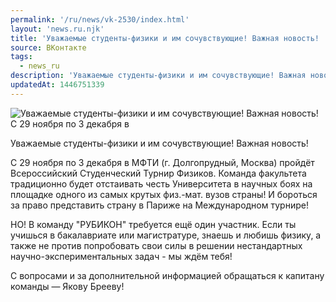 ```yaml
---
permalink: '/ru/news/vk-2530/index.html'
layout: 'news.ru.njk'
title: 'Уважаемые студенты-физики и им сочувствующие! Важная новость!  С 29 ноября по 3 декабря в МФТИ'
source: ВКонтакте
tags:
  - news_ru
description: 'Уважаемые студенты-физики и им сочувствующие! Важная новость!  С 29 ноября по 3 декабря в'
updatedAt: 1446751339
---
```

![Уважаемые студенты-физики и им сочувствующие! Важная новость!  С 29 ноября по 3 декабря в](https://sun9-54.userapi.com/impf/c622923/v622923451/4e731/NlNXiAoHgH8.jpg?size=1280x859&quality=96&proxy=1&sign=708bb8635eab03462bc54623b80ef8b7&c_uniq_tag=pbHS2KcGVsLPCqmxLZ78bR-lnPib-XQ8R2nNON-ypmQ&type=album)

Уважаемые студенты-физики и им сочувствующие! Важная новость!

С 29 ноября по 3 декабря в МФТИ (г. Долгопрудный, Москва) пройдёт Всероссийский Студенческий Турнир Физиков.
Команда факультета традиционно будет отстаивать честь Университета в научных боях на площадке одного из самых крутых физ.-мат. вузов страны! И бороться за право представить страну в Париже на Международном турнире!

НО! В команду "РУБИКОН" требуется ещё один участник.
Если ты учишься в бакалавриате или магистратуре, знаешь и любишь физику, а также не против попробовать свои силы в решении нестандартных научно-экспериментальных задач - мы ждём тебя!

С вопросами и за дополнительной информацией обращаться к капитану команды — Якову Брееву!
